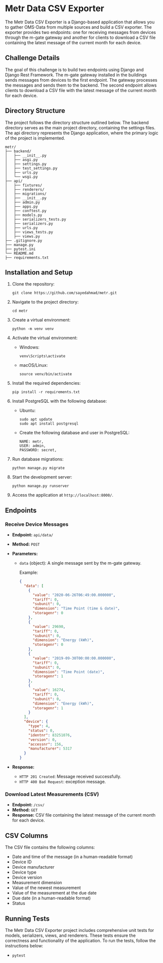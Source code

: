 
# Metr Data CSV Exporter

The Metr Data CSV Exporter is a Django-based application that allows you to gather OMS-Data from multiple sources and build a CSV exporter. The exporter provides two endpoints: one for receiving messages from devices through the m-gate gateway and another for clients to download a CSV file containing the latest message of the current month for each device.

## Challenge Details

The goal of this challenge is to build two endpoints using Django and Django Rest Framework. The m-gate gateway installed in the buildings sends messages from devices to the first endpoint. The gateway processes the messages and sends them to the backend. The second endpoint allows clients to download a CSV file with the latest message of the current month for each device.

## Directory Structure

The project follows the directory structure outlined below. The backend directory serves as the main project directory, containing the settings files. The api directory represents the Django application, where the primary logic of the project is implemented.

```plaintext
metr/
├── backend/
│   ├── __init__.py
│   ├── asgi.py
│   ├── settings.py
│   ├── test_settings.py
│   ├── urls.py
│   └── wsgi.py
├── api/
│   ├── fixtures/
│   ├── renderers/
│   ├── migrations/
│   ├── __init__.py
│   ├── admin.py
│   ├── apps.py
│   ├── conftest.py
│   ├── models.py
│   ├── serializers_tests.py
│   ├── serializers.py
│   ├── urls.py
│   ├── views_tests.py
│   ├── views.py
├── .gitignore.py
├── manage.py
├── pytest.ini
└── README.md
├── requirements.txt
```
## Installation and Setup

1. Clone the repository:

   ```shell
   git clone https://github.com/sayedahmad/metr.git
   ```

2. Navigate to the project directory:

   ```shell
   cd metr
   ```

3. Create a virtual environment:

   ```shell
   python -m venv venv
   ```

4. Activate the virtual environment:

   - Windows:

     ```shell
     venv\Scripts\activate
     ```

   - macOS/Linux:

     ```shell
     source venv/bin/activate
     ```

5. Install the required dependencies:

   ```shell
   pip install -r requirements.txt
   ```

6. Install PostgreSQL with the following database:
    - Ubuntu:
        ```shell
        sudo apt update
        sudo apt install postgresql
        ```
    - Create the following database and user in PostgreSQL:
        ```shell
        NAME: metr,
        USER: admin,
        PASSWORD: secret,
        ```
7. Run database migrations:

   ```shell
   python manage.py migrate
   ```

7. Start the development server:

   ```shell
   python manage.py runserver
   ```

8. Access the application at `http://localhost:8000/`.

## Endpoints

### Receive Device Messages

- **Endpoint:** `api/data/`
- **Method:** `POST`
- **Parameters:**

  - `data` (object): A single message sent by the m-gate gateway.

    Example:
    ```json
    {
      "data": [
        {
          "value": "2020-06-26T06:49:00.000000",
          "tariff": 0,
          "subunit": 0,
          "dimension": "Time Point (time & date)",
          "storagenr": 0
        },
        {
          "value": 29690,
          "tariff": 0,
          "subunit": 0,
          "dimension": "Energy (kWh)",
          "storagenr": 0
        },
        {
          "value": "2019-09-30T00:00:00.000000",
          "tariff": 0,
          "subunit": 0,
          "dimension": "Time Point (date)",
          "storagenr": 1
        },
        {
          "value": 16274,
          "tariff": 0,
          "subunit": 0,
          "dimension": "Energy (kWh)",
          "storagenr": 1
        }
      ],
      "device": {
        "type": 4,
        "status": 0,
        "identnr": 83251076,
        "version": 0,
        "accessnr": 156,
        "manufacturer": 5317
      }
    }
    ```

- **Response:**
  - `HTTP 201 Created`: Message received successfully.
  - `HTTP 400 Bad Request`: exception message.

### Download Latest Measurements (CSV)

- **Endpoint:** `/csv/`
- **Method:** `GET`
- **Response:** CSV file containing the latest message of the current month for each device.

## CSV Columns

The CSV file contains the following columns:

- Date and time of the message (in a human-readable format)
- Device ID
- Device manufacturer
- Device type
- Device version
- Measurement dimension
- Value of the newest measurement
- Value of the measurement at the due date
- Due date (in a human-readable format)
- Status

 ## Running Tests
 The Metr Data CSV Exporter project includes comprehensive unit tests for models, serializers, views, and renderers. These tests ensure the correctness and functionality of the application. To run the tests, follow the instructions below:



 - ```shell
   pytest
